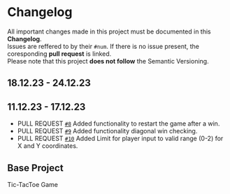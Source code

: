 # Changelog
All important changes made in this project must be documented in this **Changelog**.
</br>Issues are reffered to by their `#num`. If there is no issue present, the coresponding **pull request** is linked.
</br>Please note that this project **does not follow** the Semantic Versioning.

## 18.12.23 - 24.12.23

## 11.12.23 - 17.12.23 
- PULL REQUEST [`#8`](https://github.com/Max-Meinel/Tic-Tac-Toe/pull/8) Added functionality to restart the game after a win.
- PULL REQUEST [`#9`](https://github.com/Max-Meinel/Tic-Tac-Toe/pull/9) Added functionality diagonal win checking.
- PULL REQUEST [`#10`](https://github.com/Max-Meinel/Tic-Tac-Toe/pull/10)  Added Limit for player input to valid range (0-2) for X and Y coordinates.
  
## Base Project
Tic-TacToe Game </br>


